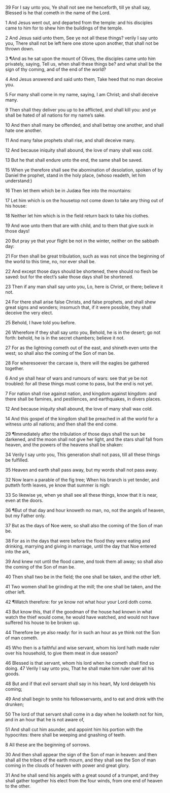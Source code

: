  39 For I say unto you, Ye shall not see me henceforth, till ye shall say, Blessed is he that cometh in the name of the Lord.

 1 And Jesus went out, and departed from the temple: and his disciples came to him for to shew him the buildings of the temple.

 2 And Jesus said unto them, See ye not all these things? verily I say unto you, There shall not be left here one stone upon another, that shall not be thrown down.

 3 ¶And as he sat upon the mount of Olives, the disciples came unto him privately, saying, Tell us, when shall these things be? and what shall be the sign of thy coming, and of the end of the world?

 4 And Jesus answered and said unto them, Take heed that no man deceive you.

 5 For many shall come in my name, saying, I am Christ; and shall deceive many.

 9 Then shall they deliver you up to be afflicted, and shall kill you: and ye shall be hated of all nations for my name’s sake.

 10 And then shall many be offended, and shall betray one another, and shall hate one another.

 11 And many false prophets shall rise, and shall deceive many.

 12 And because iniquity shall abound, the love of many shall wax cold.

 13 But he that shall endure unto the end, the same shall be saved.

 15 When ye therefore shall see the abomination of desolation, spoken of by Daniel the prophet, stand in the holy place, (whoso readeth, let him understand:)

 16 Then let them which be in Judæa flee into the mountains:

 17 Let him which is on the housetop not come down to take any thing out of his house:

 18 Neither let him which is in the field return back to take his clothes.

 19 And woe unto them that are with child, and to them that give suck in those days!

 20 But pray ye that your flight be not in the winter, neither on the sabbath day:

 21 For then shall be great tribulation, such as was not since the beginning of the world to this time, no, nor ever shall be.

 22 And except those days should be shortened, there should no flesh be saved: but for the elect’s sake those days shall be shortened.

 23 Then if any man shall say unto you, Lo, here is Christ, or there; believe it not.

 24 For there shall arise false Christs, and false prophets, and shall shew great signs and wonders; insomuch that, if it were possible, they shall deceive the very elect.

 25 Behold, I have told you before.

 26 Wherefore if they shall say unto you, Behold, he is in the desert; go not forth: behold, he is in the secret chambers; believe it not.

 27 For as the lightning cometh out of the east, and shineth even unto the west; so shall also the coming of the Son of man be.

 28 For wheresoever the carcase is, there will the eagles be gathered together.

 6 And ye shall hear of wars and rumours of wars: see that ye be not troubled: for all these things must come to pass, but the end is not yet.

 7 For nation shall rise against nation, and kingdom against kingdom: and there shall be famines, and pestilences, and earthquakes, in divers places.

 12 And because iniquity shall abound, the love of many shall wax cold.

 14 And this gospel of the kingdom shall be preached in all the world for a witness unto all nations; and then shall the end come.

 29 ¶Immediately after the tribulation of those days shall the sun be darkened, and the moon shall not give her light, and the stars shall fall from heaven, and the powers of the heavens shall be shaken:

 34 Verily I say unto you, This generation shall not pass, till all these things be fulfilled.

 35 Heaven and earth shall pass away, but my words shall not pass away.

 32 Now learn a parable of the fig tree; When his branch is yet tender, and putteth forth leaves, ye know that summer is nigh:

 33 So likewise ye, when ye shall see all these things, know that it is near, even at the doors.

 36 ¶But of that day and hour knoweth no man, no, not the angels of heaven, but my Father only.

 37 But as the days of Noe were, so shall also the coming of the Son of man be.

 38 For as in the days that were before the flood they were eating and drinking, marrying and giving in marriage, until the day that Noe entered into the ark,

 39 And knew not until the flood came, and took them all away; so shall also the coming of the Son of man be.

 40 Then shall two be in the field; the one shall be taken, and the other left.

 41 Two women shall be grinding at the mill; the one shall be taken, and the other left.

 42 ¶Watch therefore: for ye know not what hour your Lord doth come.

 43 But know this, that if the goodman of the house had known in what watch the thief would come, he would have watched, and would not have suffered his house to be broken up.

 44 Therefore be ye also ready: for in such an hour as ye think not the Son of man cometh.

 45 Who then is a faithful and wise servant, whom his lord hath made ruler over his household, to give them meat in due season?

 46 Blessed is that servant, whom his lord when he cometh shall find so doing.
 47 Verily I say unto you, That he shall make him ruler over all his goods.

 48 But and if that evil servant shall say in his heart, My lord delayeth his coming;

 49 And shall begin to smite his fellowservants, and to eat and drink with the drunken;

 50 The lord of that servant shall come in a day when he looketh not for him, and in an hour that he is not aware of,

 51 And shall cut him asunder, and appoint him his portion with the hypocrites: there shall be weeping and gnashing of teeth.

 8 All these are the beginning of sorrows.

 30 And then shall appear the sign of the Son of man in heaven: and then shall all the tribes of the earth mourn, and they shall see the Son of man coming in the clouds of heaven with power and great glory.

 31 And he shall send his angels with a great sound of a trumpet, and they shall gather together his elect from the four winds, from one end of heaven to the other.

